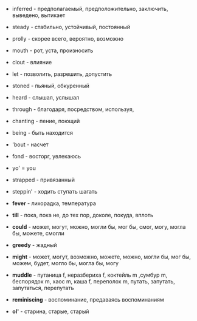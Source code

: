 
- inferred - предполагаемый, предположительно, заключить, выведено, вытикает

- steady - стабильно, устойчивый, постоянный

- prolly - скорее всего, вероятно, возможно

- mouth - рот, уста, произносить

- clout - влияние

- let - позволить, разрешить, допустить

- stoned - пьяный, обкуренный

- heard - слышал, услышал

- through - благодаря, посредством, используя,

- chanting - пение, поющий

- being - быть находится

- 'bout - насчет

- fond - восторг, увлекаюсь

- yo' = you

- strapped - привязанный

- steppin' - ходить ступать шагать

- **fever** - лихорадка, температура

- **till** - пока, пока не, до тех пор, доколе, покуда, вплоть

- **could** -  может, могут, можно, могли бы, мог бы, смог, могу, могла бы, можете, смогли

- **greedy** - жадный

- **might** -  может, могут, возможно, можете, можно, могли бы, мог бы, можем, будет, могло бы, могла бы, могу

- **muddle** - путаница f, неразбериха f, коктейль m ,сумбур m, беспорядок m, хаос m, каша f, переполох m, путать, запутать, запутаться, перепутать

- **reminiscing** - воспоминание, предаваясь воспоминаниям

- **ol'** - старина, старые, старый